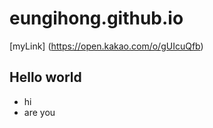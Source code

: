 # eungihong.github.io

[myLink] (https://open.kakao.com/o/gUIcuQfb)

## Hello world

- hi
- are you
